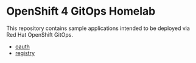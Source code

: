 # OpenShift 4 GitOps Homelab

This repository contains sample applications intended to be deployed via Red Hat OpenShift GitOps.

* [oauth](./oauth)
* [registry](./registry)

